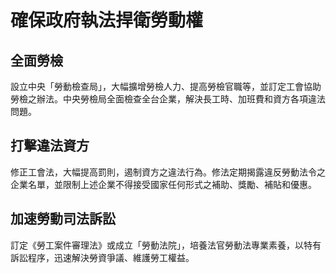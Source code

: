 # 確保政府執法捍衛勞動權

## 全面勞檢

設立中央「勞動檢查局」，大幅擴增勞檢人力、提高勞檢官職等，並訂定工會協助勞檢之辦法。中央勞檢局全面檢查全台企業，解決長工時、加班費和資方各項違法問題。

## 打擊違法資方

修正工會法，大幅提高罰則，遏制資方之違法行為。修法定期揭露違反勞動法令之企業名單，並限制上述企業不得接受國家任何形式之補助、獎勵、補貼和優惠。

## 加速勞動司法訴訟

訂定《勞工案件審理法》或成立「勞動法院」，培養法官勞動法專業素養，以特有訴訟程序，迅速解決勞資爭議、維護勞工權益。

